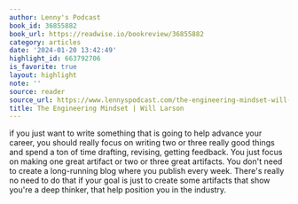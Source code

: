```yaml
---
author: Lenny's Podcast
book_id: 36855882
book_url: https://readwise.io/bookreview/36855882
category: articles
date: '2024-01-20 13:42:49'
highlight_id: 663792706
is_favorite: true
layout: highlight
note: ''
source: reader
source_url: https://www.lennyspodcast.com/the-engineering-mindset-will-larson-carta-stripe-uber-calm-digg/
title: The Engineering Mindset | Will Larson
---
```


if you just want to write something that is going to help advance your career, you should really focus on writing two or three really good things and spend a ton of time drafting, revising, getting feedback. You just focus on making one great artifact or two or three great artifacts. You don't need to create a long-running blog where you publish every week. There's really no need to do that if your goal is just to create some artifacts that show you're a deep thinker, that help position you in the industry.